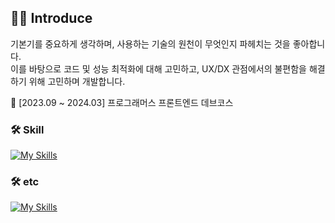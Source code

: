 ## 🙇‍♂️ Introduce
<div>기본기를 중요하게 생각하며, 사용하는 기술의 원천이 무엇인지 파헤치는 것을 좋아합니다.</div>
<div>이를 바탕으로 코드 및 성능 최적화에 대해 고민하고, UX/DX 관점에서의 불편함을 해결하기 위해 고민하며 개발합니다.</div>
<p></p>
📖 [2023.09 ~ 2024.03] 프로그래머스 프론트엔드 데브코스 
<h3>🛠️ Skill</h3>
<div><div/>
      
[![My Skills](https://skillicons.dev/icons?i=js,ts,react,tailwind&theme=dark)](https://skillicons.dev)
<!-- <img src="https://img.shields.io/badge/JavaScript-F7DF1E?style=flat&logo=JavaScript&logoColor=black"/>
<img src="https://img.shields.io/badge/Typescript-3178C6?style=flat&logo=typescript&logoColor=black"/>
<img src="https://img.shields.io/badge/React-61DAFB?style=flat&logo=React&logoColor=black"/>
<img src="https://img.shields.io/badge/Tailwind CSS-06B6D4?style=flat&logo=Tailwind CSS&logoColor=black"/> -->

<h3>🛠️ etc</h3>

[![My Skills](https://skillicons.dev/icons?i=git,figma&theme=dark)](https://skillicons.dev)
<!-- <img src="https://img.shields.io/badge/git-F05032?style=flat&logo=git&logoColor=black"/>
<img src="https://img.shields.io/badge/figma-F24E1E?style=flat&logo=figma&logoColor=black"/> -->

      
